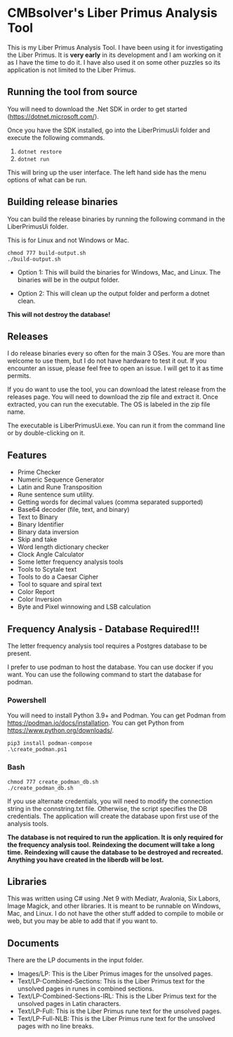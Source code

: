 # CMBsolver's Liber Primus Analysis Tool
This is my Liber Primus Analysis Tool.  I have been using it for investigating the Liber Primus.  It is **very early** in its development and I am working on it as I have the time to do it.  I have also used it on some other puzzles so its application is not limited to the Liber Primus.

## Running the tool from source
You will need to download the .Net SDK in order to get started (https://dotnet.microsoft.com/).

Once you have the SDK installed, go into the LiberPrimusUi folder and execute the following commands.

1. `dotnet restore`
2. `dotnet run`

This will bring up the user interface. The left hand side has the menu options of what can be run.

## Building release binaries
You can build the release binaries by running the following command in the LiberPrimusUi folder.

This is for Linux and not Windows or Mac.

```
chmod 777 build-output.sh
./build-output.sh
```

- Option 1: This will build the binaries for Windows, Mac, and Linux.  The binaries will be in the output folder.

- Option 2: This will clean up the output folder and perform a dotnet clean.

**This will not destroy the database!**

## Releases
I do release binaries every so often for the main 3 OSes.  You are more than welcome to use them, but I do not have hardware to test it out.  If you encounter an issue, please feel free to open an issue.  I will get to it as time permits.

If you do want to use the tool, you can download the latest release from the releases page.  You will need to download the zip file and extract it.  Once extracted, you can run the executable.  The OS is labeled in the zip file name.

The executable is LiberPrimusUi.exe.  You can run it from the command line or by double-clicking on it.

## Features
- Prime Checker
- Numeric Sequence Generator
- Latin and Rune Transposition
- Rune sentence sum utility.
- Getting words for decimal values (comma separated supported)
- Base64 decoder (file, text, and binary)
- Text to Binary
- Binary Identifier
- Binary data inversion
- Skip and take
- Word length dictionary checker
- Clock Angle Calculator
- Some letter frequency analysis tools
- Tools to Scytale text
- Tools to do a Caesar Cipher
- Tool to square and spiral text
- Color Report
- Color Inversion
- Byte and Pixel winnowing and LSB calculation

## Frequency Analysis - Database Required!!!
The letter frequency analysis tool requires a Postgres database to be present.

I prefer to use podman to host the database.  You can use docker if you want.  You can use the following command to start the database for podman.

### Powershell
You will need to install Python 3.9+ and Podman.  You can get Podman from https://podman.io/docs/installation.  You can get Python from https://www.python.org/downloads/.
```
pip3 install podman-compose
.\create_podman.ps1
```

### Bash
```
chmod 777 create_podman_db.sh
./create_podman_db.sh
```

If you use alternate credentials, you will need to modify the connection string in the connstring.txt file.  Otherwise, the script specifies the DB credentials.  The application will create the database upon first use of the analysis tools.

**The database is not required to run the application.  It is only required for the frequency analysis tool.**
**Reindexing the document will take a long time.**
**Reindexing will cause the database to be destroyed and recreated.  Anything you have created in the liberdb will be lost.**

## Libraries
This was written using C# using .Net 9 with Mediatr, Avalonia, Six Labors, Image Magick, and other libraries.  It is meant to be runnable on Windows, Mac, and Linux.  I do not have the other stuff added to compile to mobile or web, but you may be able to add that if you want to.

## Documents
There are the LP documents in the input folder.
- Images/LP: This is the Liber Primus images for the unsolved pages.
- Text/LP-Combined-Sections: This is the Liber Primus text for the unsolved pages in runes in combined sections.
- Text/LP-Combined-Sections-IRL: This is the Liber Primus text for the unsolved pages in Latin characters.
- Text/LP-Full: This is the Liber Primus rune text for the unsolved pages.
- Text/LP-Full-NLB: This is the Liber Primus rune text for the unsolved pages with no line breaks.